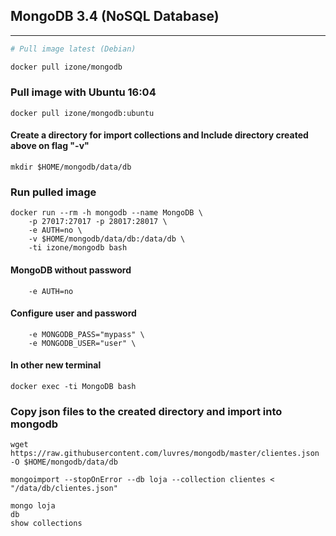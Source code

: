 ## MongoDB 3.4 (NoSQL Database)
---
```sh
# Pull image latest (Debian)

docker pull izone/mongodb
```
### Pull image with Ubuntu 16:04
```
docker pull izone/mongodb:ubuntu
```
#### Create a directory for import collections and Include directory created above on flag "-v"
```
mkdir $HOME/mongodb/data/db
```
### Run pulled image
```
docker run --rm -h mongodb --name MongoDB \
	-p 27017:27017 -p 28017:28017 \
	-e AUTH=no \
	-v $HOME/mongodb/data/db:/data/db \
	-ti izone/mongodb bash
```
#### MongoDB without password
```
	-e AUTH=no
```
#### Configure user and password
```
	-e MONGODB_PASS="mypass" \
	-e MONGODB_USER="user" \
```
#### In other new terminal
```
docker exec -ti MongoDB bash
```
### Copy json files to the created directory and import into mongodb
```
wget https://raw.githubusercontent.com/luvres/mongodb/master/clientes.json -O $HOME/mongodb/data/db

mongoimport --stopOnError --db loja --collection clientes < "/data/db/clientes.json"

mongo loja
db
show collections
```


